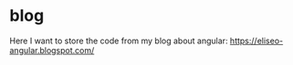 # blog
Here I want to store the code from my blog about angular: https://eliseo-angular.blogspot.com/
